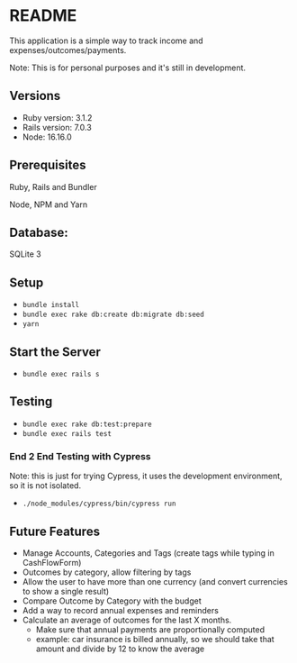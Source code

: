 # README

This application is a simple way to track income and expenses/outcomes/payments.

Note: This is for personal purposes and it's still in development.

## Versions
* Ruby version: 3.1.2
* Rails version: 7.0.3
* Node: 16.16.0

## Prerequisites
Ruby, Rails and Bundler

Node, NPM and Yarn

## Database:
SQLite 3

## Setup
* `bundle install`
* `bundle exec rake db:create db:migrate db:seed`
* `yarn`

## Start the Server
* `bundle exec rails s`

## Testing
* `bundle exec rake db:test:prepare`
* `bundle exec rails test`

### End 2 End Testing with Cypress
Note: this is just for trying Cypress, it uses the development environment, so it is not isolated.
* `./node_modules/cypress/bin/cypress run`

## Future Features
* Manage Accounts, Categories and Tags (create tags while typing in CashFlowForm)
* Outcomes by category, allow filtering by tags
* Allow the user to have more than one currency (and convert currencies to show a single result)
* Compare Outcome by Category with the budget
* Add a way to record annual expenses and reminders
* Calculate an average of outcomes for the last X months.
  * Make sure that annual payments are proportionally computed
  * example: car insurance is billed annually, so we should take that amount and divide by 12 to know the average 